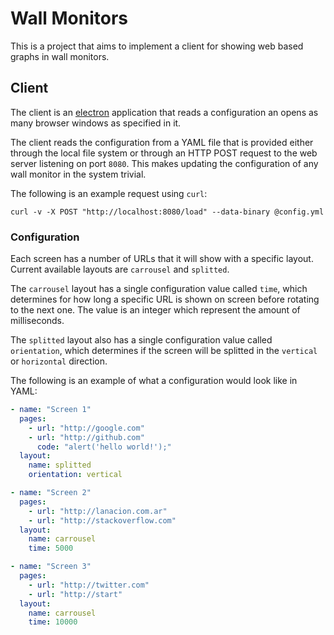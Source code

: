 # Wall Monitors #

This is a project that aims to implement a client for showing web based graphs in wall monitors.

## Client ##

The client is an [electron](http://electron.atom.io/) application that reads a configuration an opens
as many browser windows as specified in it.

The client reads the configuration from a YAML file that is provided either through the local file system
or through an HTTP POST request to the web server listening on port `8080`. This makes updating the
configuration of any wall monitor in the system trivial.

The following is an example request using `curl`:

```
curl -v -X POST "http://localhost:8080/load" --data-binary @config.yml
```

### Configuration ###

Each screen has a number of URLs that it will show with a specific layout. Current available layouts are
`carrousel` and `splitted`.

The `carrousel` layout has a single configuration value called `time`, which determines for how long a
specific URL is shown on screen before rotating to the next one. The value is an integer which represent
the amount of milliseconds.

The `splitted` layout also has a single configuration value called `orientation`, which determines if the
screen will be splitted in the `vertical` or `horizontal` direction.

The following is an example of what a configuration would look like in YAML:

```yaml
- name: "Screen 1"
  pages:
    - url: "http://google.com"
    - url: "http://github.com"
      code: "alert('hello world!');"
  layout:
    name: splitted
    orientation: vertical

- name: "Screen 2"
  pages:
    - url: "http://lanacion.com.ar"
    - url: "http://stackoverflow.com"
  layout:
    name: carrousel
    time: 5000

- name: "Screen 3"
  pages:
    - url: "http://twitter.com"
    - url: "http://start"
  layout:
    name: carrousel
    time: 10000
```
